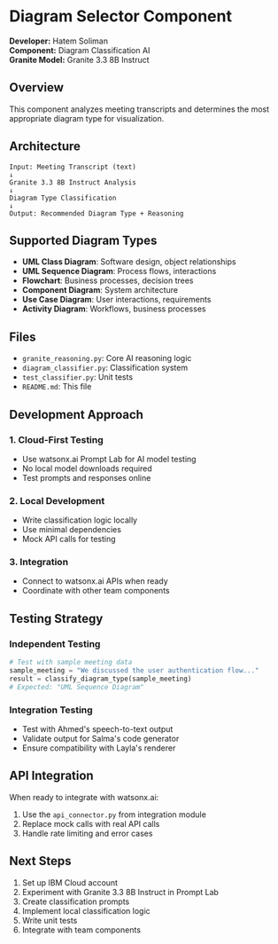 # Diagram Selector Component

**Developer:** Hatem Soliman  
**Component:** Diagram Classification AI  
**Granite Model:** Granite 3.3 8B Instruct

## Overview

This component analyzes meeting transcripts and determines the most appropriate diagram type for visualization.

## Architecture

```
Input: Meeting Transcript (text)
↓
Granite 3.3 8B Instruct Analysis
↓
Diagram Type Classification
↓
Output: Recommended Diagram Type + Reasoning
```

## Supported Diagram Types

- **UML Class Diagram**: Software design, object relationships
- **UML Sequence Diagram**: Process flows, interactions
- **Flowchart**: Business processes, decision trees
- **Component Diagram**: System architecture
- **Use Case Diagram**: User interactions, requirements
- **Activity Diagram**: Workflows, business processes

## Files

- `granite_reasoning.py`: Core AI reasoning logic
- `diagram_classifier.py`: Classification system
- `test_classifier.py`: Unit tests
- `README.md`: This file

## Development Approach

### 1. Cloud-First Testing
- Use watsonx.ai Prompt Lab for AI model testing
- No local model downloads required
- Test prompts and responses online

### 2. Local Development
- Write classification logic locally
- Use minimal dependencies
- Mock API calls for testing

### 3. Integration
- Connect to watsonx.ai APIs when ready
- Coordinate with other team components

## Testing Strategy

### Independent Testing
```python
# Test with sample meeting data
sample_meeting = "We discussed the user authentication flow..."
result = classify_diagram_type(sample_meeting)
# Expected: "UML Sequence Diagram"
```

### Integration Testing
- Test with Ahmed's speech-to-text output
- Validate output for Salma's code generator
- Ensure compatibility with Layla's renderer

## API Integration

When ready to integrate with watsonx.ai:
1. Use the `api_connector.py` from integration module
2. Replace mock calls with real API calls
3. Handle rate limiting and error cases

## Next Steps

1. Set up IBM Cloud account
2. Experiment with Granite 3.3 8B Instruct in Prompt Lab
3. Create classification prompts
4. Implement local classification logic
5. Write unit tests
6. Integrate with team components 